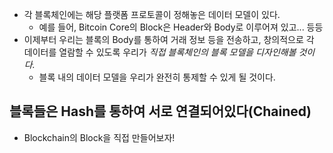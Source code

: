 - 각 블록체인에는 해당 플랫폼 프로토콜이 정해놓은 데이터 모델이 있다.
  - 예를 들어, Bitcoin Core의 Block은 Header와 Body로 이루어져 있고... 등등
- 이제부터 우리는 블록의 Body를 통하여 거래 정보 등을 전송하고, 창의적으로 각 데이터를 열람할 수 있도록 우리가 *직접 블록체인의 블록 모델을 디자인해볼 것이다.*
  - 블록 내의 데이터 모델을 우리가 완전히 통제할 수 있게 될 것이다.

## 블록들은 Hash를 통하여 서로 연결되어있다(Chained)

- Blockchain의 Block을 직접 만들어보자!
